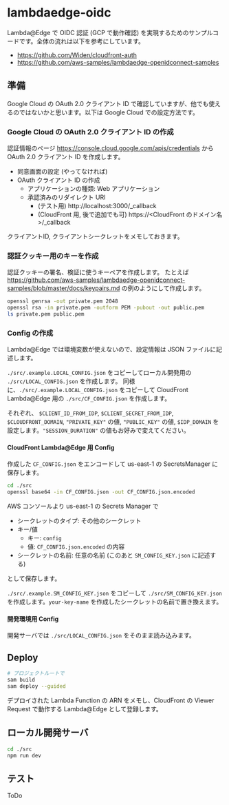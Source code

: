 # lambdaedge-oidc

Lambda@Edge で OIDC 認証 (GCP で動作確認) を実現するためのサンプルコードです。全体の流れは以下を参考にしています。

- https://github.com/Widen/cloudfront-auth
- https://github.com/aws-samples/lambdaedge-openidconnect-samples

## 準備
Google Cloud の OAuth 2.0 クライアント ID で確認していますが、他でも使えるのではないかと思います。以下は Google Cloud での設定方法です。
### Google Cloud の OAuth 2.0 クライアント ID の作成
認証情報のページ https://console.cloud.google.com/apis/credentials から OAuth 2.0 クライアント ID を作成します。
- 同意画面の設定 (やってなければ)
- OAuth クライアント ID の作成
  - アプリケーションの種類: Web アプリケーション
  - 承認済みのリダイレクト URI
    - (テスト用) http://localhost:3000/_callback
    - (CloudFront 用, 後で追加でも可) https://<CloudFront のドメイン名>/_callback

クライアントID, クライアントシークレットをメモしておきます。
### 認証クッキー用のキーを作成
認証クッキーの署名、検証に使うキーペアを作成します。
たとえば https://github.com/aws-samples/lambdaedge-openidconnect-samples/blob/master/docs/keypairs.md の例のようにして作成します。

```bash
openssl genrsa -out private.pem 2048
openssl rsa -in private.pem -outform PEM -pubout -out public.pem
ls private.pem public.pem
```

### Config の作成
Lambda@Edge では環境変数が使えないので、設定情報は JSON ファイルに記述します。

`./src/.example.LOCAL_CONFIG.json` をコピーしてローカル開発用の `./src/LOCAL_CONFIG.json` を作成します。
同様に、`./src/.example.LOCAL_CONFIG.json` をコピーして CloudFront Lambda@Edge 用の `./src/CF_CONFIG.json` を作成します。

それぞれ、 `$CLIENT_ID_FROM_IDP`, `$CLIENT_SECRET_FROM_IDP`, `$CLOUDFRONT_DOMAIN`, `"PRIVATE_KEY"` の値, `"PUBLIC_KEY"` の値, `$IDP_DOMAIN` を設定します。`"SESSION_DURATION"` の値もお好みで変えてください。

#### CloudFront Lambda@Edge 用 Config
作成した `CF_CONFIG.json` をエンコードして us-east-1 の SecretsManager に保存します。

```bash
cd ./src
openssl base64 -in CF_CONFIG.json -out CF_CONFIG.json.encoded
```

AWS コンソールより us-east-1 の Secrets Manager で
- シークレットのタイプ: その他のシークレット
- キー/値
  - キー: `config`
  - 値: `CF_CONFIG.json.encoded` の内容
- シークレットの名前: 任意の名前 (このあと `SM_CONFIG_KEY.json` に記述する)

として保存します。

`./src/.example.SM_CONFIG_KEY.json` をコピーして `./src/SM_CONFIG_KEY.json` を作成します。`your-key-name` を作成したシークレットの名前で置き換えます。

#### 開発環境用 Config
開発サーバでは `./src/LOCAL_CONFIG.json` をそのまま読み込みます。

## Deploy

```bash
# プロジェクトルートで
sam build
sam deploy --guided
```

デプロイされた Lambda Function の ARN をメモし、CloudFront の Viewer Request で動作する Lambda@Edge として登録します。

## ローカル開発サーバ

```bash
cd ./src
npm run dev
```

## テスト

ToDo
